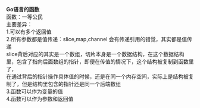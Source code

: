 **Go语言的函数**   
函数：一等公民   
主要差异：  
1.可以有多个返回值   
2.所有参数都是值传递：slice,map,channel 会有传递引用的错觉，其实都是值传递   
slice背后对应的其实是一个数组，切片本身是一个数据结构，在这个数据结构里，包含了指向后面数组的指针，即便在传值的情况下，这个结构被复制到函数里了，  
在通过背后的指针操作具体值的时候，还是在同一个内存空间，实际上是结构被复制了，但是结构里包含的指针还是同一个后端数组   
3.函数可以作为变量的值   
4.函数可以作为参数和返回值   